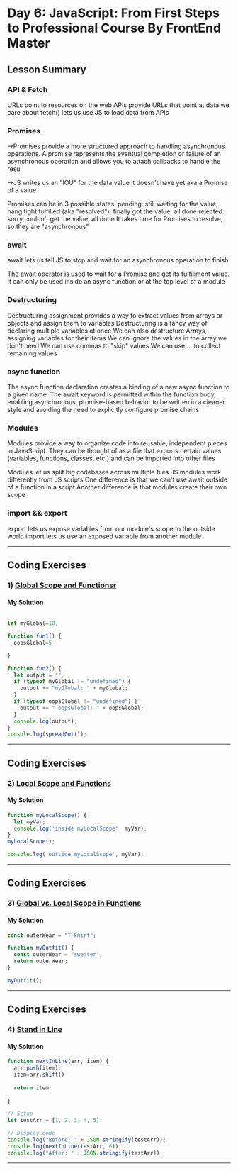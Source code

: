 
# Day 6: JavaScript: From First Steps to Professional Course By FrontEnd Master

## Lesson Summary
### API & Fetch

URLs point to resources on the web
APIs provide URLs that point at data we care about
fetch() lets us use JS to load data from APIs

### Promises
->Promises provide a more structured approach to handling asynchronous operations. A promise represents the eventual completion or failure of an asynchronous operation and allows you to attach callbacks to handle the resul

->JS writes us an "IOU" for the data value it doesn't have yet
aka a Promise of a value

Promises can be in 3 possible states:
pending: still waiting for the value, hang tight
fulfilled (aka "resolved"): finally got the value, all done
rejected: sorry couldn't get the value, all done
It takes time for Promises to resolve, so they are "asynchronous"

### await
await lets us tell JS to stop and wait for an asynchronous operation to finish

The await operator is used to wait for a Promise and get its fulfillment value. It can only be used inside an async function or at the top level of a module

### Destructuring
Destructuring assignment provides a way to extract values from arrays or objects and assign them to variables
Destructuring is a fancy way of declaring multiple variables at once
We can also destructure Arrays, assigning variables for their items
We can ignore the values in the array we don't need
We can use commas to "skip" values
We can use ... to collect remaining values

### async function
The async function declaration creates a binding of a new async function to a given name. The await keyword is permitted within the function body, enabling asynchronous, promise-based behavior to be written in a cleaner style and avoiding the need to explicitly configure promise chains

### Modules
Modules provide a way to organize code into reusable, independent pieces in JavaScript. They can be thought of as a file that exports certain values (variables, functions, classes, etc.) and can be imported into other files

Modules let us split big codebases across multiple files
JS modules work differently from JS scripts
One difference is that we can't use await outside of a function in a script
Another difference is that modules create their own scope

### import && export
export lets us expose variables from our module's scope to the outside world
import lets us use an exposed variable from another module
*********************************************************************************************************************
## Coding Exercises
### 1) [Global Scope and Functionsr](https://www.freecodecamp.org/learn/javascript-algorithms-and-data-structures/basic-javascript/global-scope-and-functions)

#### My Solution

```javascript

let myGlobal=10;

function fun1() {
  oopsGlobal=5

}

function fun2() {
  let output = "";
  if (typeof myGlobal != "undefined") {
    output += "myGlobal: " + myGlobal;
  }
  if (typeof oopsGlobal != "undefined") {
    output += " oopsGlobal: " + oopsGlobal;
  }
  console.log(output);
}
console.log(spreadOut());
```
*************************************************************************************************************

## Coding Exercises

### 2) [Local Scope and Functions](https://www.freecodecamp.org/learn/javascript-algorithms-and-data-structures/basic-javascript/local-scope-and-functions)

#### My Solution

```javascript
function myLocalScope() {
  let myVar;
  console.log('inside myLocalScope', myVar);
}
myLocalScope();

console.log('outside myLocalScope', myVar);

```
*************************************************************************************************************
## Coding Exercises

### 3) [Global vs. Local Scope in Functions](https://www.freecodecamp.org/learn/javascript-algorithms-and-data-structures/basic-javascript/global-vs--local-scope-in-functions)

#### My Solution
```javascript
const outerWear = "T-Shirt";

function myOutfit() {
  const outerWear = "sweater";
  return outerWear;
}

myOutfit();
```
*************************************************************************************************************
## Coding Exercises
### 4) [Stand in Line](https://www.freecodecamp.org/learn/javascript-algorithms-and-data-structures/basic-javascript/stand-in-line)
#### My Solution
```javascript
function nextInLine(arr, item) {
  arr.push(item);
  item=arr.shift()
  
  return item;
  
}

// Setup
let testArr = [1, 2, 3, 4, 5];

// Display code
console.log("Before: " + JSON.stringify(testArr));
console.log(nextInLine(testArr, 6));
console.log("After: " + JSON.stringify(testArr));

```
*************************************************************************************************************

